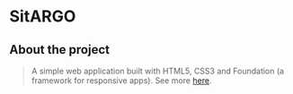 # SitARGO

## About the project
> A simple web application built with HTML5, CSS3 and Foundation (a framework for responsive apps). See more [here](https://get.foundation/index.html).
